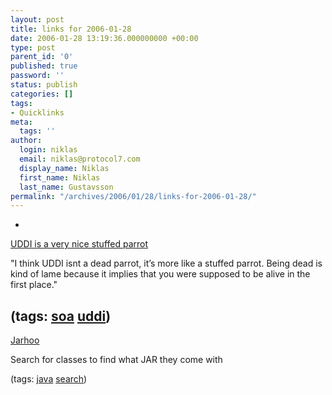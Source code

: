 ```yaml
---
layout: post
title: links for 2006-01-28
date: 2006-01-28 13:19:36.000000000 +00:00
type: post
parent_id: '0'
published: true
password: ''
status: publish
categories: []
tags:
- Quicklinks
meta:
  tags: ''
author:
  login: niklas
  email: niklas@protocol7.com
  display_name: Niklas
  first_name: Niklas
  last_name: Gustavsson
permalink: "/archives/2006/01/28/links-for-2006-01-28/"
---
```

- 
[UDDI is a very nice stuffed parrot](http://www.soacenter.com/?p=29)

"I think UDDI isnt a dead parrot, it’s more like a stuffed parrot. Being dead is kind of lame because it implies that you were supposed to be alive in the first place."

(tags: [soa](http://del.icio.us/protocol7/soa) [uddi](http://del.icio.us/protocol7/uddi))
- 
[Jarhoo](http://www.jarhoo.com/)

Search for classes to find what JAR they come with

(tags: [java](http://del.icio.us/protocol7/java) [search](http://del.icio.us/protocol7/search))

